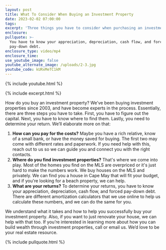 ```yaml
---
layout: post
title: What To Consider When Buying an Investment Property
date: 2023-02-02 07:00:00
tags:
excerpt: 'Three things you have to consider when purchasing an investment property. '
enclosure:
pullquote: >-
  You have to know your appreciation, depreciation, cash flow, and forced
  pay-down debt.
enclosure_type: video/mp4
enclosure_time:
use_youtube_image: false
youtube_alternate_image: /uploads/2-3.jpg
youtube_code: kURxMeTC1kM
---
```

{% include youtube.html %}

{% include excerpt.html %}

How do you buy an investment property? We’ve been buying investment properties since 2003, and have become experts in the process. Essentially, there are three steps you have to take. First, you have to figure out the capital. Next, you have to know where to find them. Lastly, you need to determine your return. We’ll elaborate more on that:

1. **How can you pay for the costs?** Maybe you have a rich relative, know of a small bank, or have the money saved for buying. The first two may come with different rates and paperwork. If you need help with this, reach out to us so we can guide you and connect you with the right contacts.
2. **Where do you find investment properties?** That's where we come into play. Most of the homes you find on the MLS are overpriced or it's just hard to make the numbers work. We buy houses on the MLS and privately. We can find you a house in Cape May that will fit your budget, and if you're looking for a beach property, we can help.<br>
3. **What are your returns?** To determine your returns, you have to know your appreciation, depreciation, cash flow, and forced pay-down debt. There are different amortization calculators that we use online to help us calculate these numbers, and we can do the same for you.

We understand what it takes and how to help you successfully buy your investment property. Also, if you want to just renovate your house, we can help with that too. If you’re interested in learning more about how you can build wealth through investment properties, call or email us. We’d love to be your real estate resource.

{% include pullquote.html %}